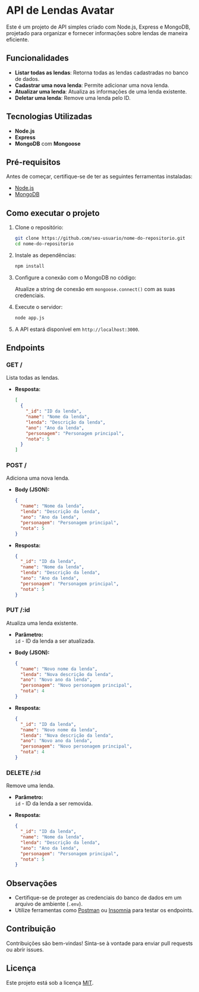 # API de Lendas Avatar

Este é um projeto de API simples criado com Node.js, Express e MongoDB, projetado para organizar e fornecer informações sobre lendas de maneira eficiente.

## Funcionalidades

- **Listar todas as lendas**: Retorna todas as lendas cadastradas no banco de dados.
- **Cadastrar uma nova lenda**: Permite adicionar uma nova lenda.
- **Atualizar uma lenda**: Atualiza as informações de uma lenda existente.
- **Deletar uma lenda**: Remove uma lenda pelo ID.

## Tecnologias Utilizadas

- **Node.js**
- **Express**
- **MongoDB** com **Mongoose**

## Pré-requisitos

Antes de começar, certifique-se de ter as seguintes ferramentas instaladas:

- [Node.js](https://nodejs.org/)
- [MongoDB](https://www.mongodb.com/)

## Como executar o projeto

1. Clone o repositório:

   ```bash
   git clone https://github.com/seu-usuario/nome-do-repositorio.git
   cd nome-do-repositorio
   ```

2. Instale as dependências:

   ```bash
   npm install
   ```

3. Configure a conexão com o MongoDB no código:

   Atualize a string de conexão em `mongoose.connect()` com as suas credenciais.

4. Execute o servidor:

   ```bash
   node app.js
   ```

5. A API estará disponível em `http://localhost:3000`.

## Endpoints

### **GET /**

Lista todas as lendas.

- **Resposta:**  
  ```json
  [
    {
      "_id": "ID da lenda",
      "name": "Nome da lenda",
      "lenda": "Descrição da lenda",
      "ano": "Ano da lenda",
      "personagem": "Personagem principal",
      "nota": 5
    }
  ]
  ```

### **POST /**

Adiciona uma nova lenda.

- **Body (JSON):**
  ```json
  {
    "name": "Nome da lenda",
    "lenda": "Descrição da lenda",
    "ano": "Ano da lenda",
    "personagem": "Personagem principal",
    "nota": 5
  }
  ```

- **Resposta:**  
  ```json
  {
    "_id": "ID da lenda",
    "name": "Nome da lenda",
    "lenda": "Descrição da lenda",
    "ano": "Ano da lenda",
    "personagem": "Personagem principal",
    "nota": 5
  }
  ```

### **PUT /:id**

Atualiza uma lenda existente.

- **Parâmetro:**  
  `id` - ID da lenda a ser atualizada.

- **Body (JSON):**
  ```json
  {
    "name": "Novo nome da lenda",
    "lenda": "Nova descrição da lenda",
    "ano": "Novo ano da lenda",
    "personagem": "Novo personagem principal",
    "nota": 4
  }
  ```

- **Resposta:**  
  ```json
  {
    "_id": "ID da lenda",
    "name": "Novo nome da lenda",
    "lenda": "Nova descrição da lenda",
    "ano": "Novo ano da lenda",
    "personagem": "Novo personagem principal",
    "nota": 4
  }
  ```

### **DELETE /:id**

Remove uma lenda.

- **Parâmetro:**  
  `id` - ID da lenda a ser removida.

- **Resposta:**  
  ```json
  {
    "_id": "ID da lenda",
    "name": "Nome da lenda",
    "lenda": "Descrição da lenda",
    "ano": "Ano da lenda",
    "personagem": "Personagem principal",
    "nota": 5
  }
  ```

## Observações

- Certifique-se de proteger as credenciais do banco de dados em um arquivo de ambiente (`.env`).
- Utilize ferramentas como [Postman](https://www.postman.com/) ou [Insomnia](https://insomnia.rest/) para testar os endpoints.

## Contribuição

Contribuições são bem-vindas! Sinta-se à vontade para enviar pull requests ou abrir issues.

## Licença

Este projeto está sob a licença [MIT](LICENSE).